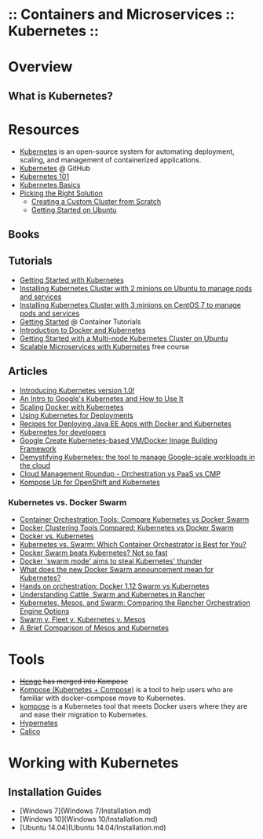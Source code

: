 :: Containers and Microservices :: Kubernetes ::
================================================

# Overview

## What is Kubernetes?

# Resources

- [Kubernetes](http://kubernetes.io/) is an open-source system for automating deployment, scaling, and management of containerized applications.
- [Kubernetes](https://github.com/kubernetes/kubernetes) @ GitHub
- [Kubernetes 101](http://kubernetes.io/docs/user-guide/walkthrough/)
- [Kubernetes Basics](http://kubernetes.io/docs/tutorials/kubernetes-basics/)
- [Picking the Right Solution](http://kubernetes.io/docs/getting-started-guides/)
    - [Creating a Custom Cluster from Scratch](http://kubernetes.io/docs/getting-started-guides/scratch/)
    - [Getting Started on Ubuntu](http://kubernetes.io/docs/getting-started-guides/ubuntu/)

## Books

## Tutorials

- [Getting Started with Kubernetes](https://blog.codeship.com/getting-started-with-kubernetes/)
- [Installing Kubernetes Cluster with 2 minions on Ubuntu to manage pods and services](https://railskey.wordpress.com/2016/05/28/installing-kubernetes-cluster-with-2-minions-on-ubuntu-to-manage-pods-and-services/)
- [Installing Kubernetes Cluster with 3 minions on CentOS 7 to manage pods and services](http://severalnines.com/blog/installing-kubernetes-cluster-minions-centos7-manage-pods-services)
- [Getting Started](http://containertutorials.com/get_started_kubernetes/index.html) @ Container Tutorials
- [Introduction to Docker and Kubernetes](https://code.tutsplus.com/articles/introduction-to-docker-and-kubernetes--cms-25406)
- [Getting Started with a Multi-node Kubernetes Cluster on Ubuntu](https://devops.profitbricks.com/tutorials/getting-started-with-a-multi-node-kubernetes-cluster-on-ubuntu/)
- [Scalable Microservices with Kubernetes](https://www.udacity.com/course/scalable-microservices-with-kubernetes--ud615) free course

## Articles

- [Introducing Kubernetes version 1.0!](https://insights.ubuntu.com/2015/07/21/introducing-kubernetes-version-1-0/)
- [An Intro to Google's Kubernetes and How to Use It](https://www.ctl.io/developers/blog/post/what-is-kubernetes-and-how-to-use-it/)
- [Scaling Docker with Kubernetes](https://www.infoq.com/articles/scaling-docker-with-kubernetes)
- [Using Kubernetes for Deployments](https://blog.codeship.com/using-kubernetes-for-deployments/)
- [Recipes for Deploying Java EE Apps with Docker and Kubernetes](https://www.infoq.com/news/2015/03/gupta-javaee-docker-kubernetes)
- [Kubernetes for developers](https://blog.fabric8.io/kubernetes-for-developers-2a9c7202fcd3#.suyx13vfd)
- [Google Create Kubernetes-based VM/Docker Image Building Framework](https://www.infoq.com/news/2015/06/gce-image-builder)
- [Demystifying Kubernetes: the tool to manage Google-scale workloads in the cloud](http://www.computerweekly.com/feature/Demystifying-Kubernetes-the-tool-to-manage-Google-scale-workloads-in-the-cloud)
- [Cloud Management Roundup - Orchestration vs PaaS vs CMP](http://natishalom.typepad.com/nati_shaloms_blog/2016/08/cloud-management-roundup-orchestration-vs-paas-vs-cmp.html)
- [Kompose Up for OpenShift and Kubernetes](http://dustymabe.com/2016/12/01/kompose-up-for-openshift-and-kubernetes/)

### Kubernetes vs. Docker Swarm

- [Container Orchestration Tools: Compare Kubernetes vs Docker Swarm](https://platform9.com/blog/compare-kubernetes-vs-docker-swarm/)
- [Docker Clustering Tools Compared: Kubernetes vs Docker Swarm](https://technologyconversations.com/2015/11/04/docker-clustering-tools-compared-kubernetes-vs-docker-swarm/)
- [Docker vs. Kubernetes](http://www.zymr.com/docker-vs-kubernetes/)
- [Kubernetes vs. Swarm: Which Container Orchestrator is Best for You?](http://containerjournal.com/2016/04/07/kubernetes-vs-swarm-container-orchestrator-best/)
- [Docker Swarm beats Kubernetes? Not so fast](http://www.infoworld.com/article/3042573/application-virtualization/docker-swarm-beats-kubernetes-not-so-fast.html)
- [Docker 'swarm mode' aims to steal Kubernetes' thunder](http://www.infoworld.com/article/3086064/application-virtualization/docker-swarm-mode-is-out-to-steal-kubernetes-thunder.html)
- [What does the new Docker Swarm announcement mean for Kubernetes?](http://preilly.me/2016/07/17/what-does-the-new-docker-swarm-announement-mean-for-kubernetes/)
- [Hands on orchestration: Docker 1.12 Swarm vs Kubernetes](https://torusware.com/blog/2016/09/hands-on-orchestration-docker-1-12-swarm-vs-kubernetes/)
- [Understanding Cattle, Swarm and Kubernetes in Rancher](http://rancher.com/cattle-swarm-kubernetes-side-side/)
- [Kubernetes, Mesos, and Swarm: Comparing the Rancher Orchestration Engine Options](http://rancher.com/comparing-rancher-orchestration-engine-options/)
- [Swarm v. Fleet v. Kubernetes v. Mesos](https://www.oreilly.com/ideas/swarm-v-fleet-v-kubernetes-v-mesos)
- [A Brief Comparison of Mesos and Kubernetes](http://thenewstack.io/a-brief-comparison-of-mesos-and-kubernetes/)

# Tools

- ~~[Henge](https://github.com/redhat-developer/henge) has merged into Kompose~~
- [Kompose (Kubernetes + Compose)](https://github.com/kubernetes-incubator/kompose/) is a tool to help users who are familiar with docker-compose move to Kubernetes.
- [kompose](http://www.skippbox.com/kompose/) is a Kubernetes tool that meets Docker users where they are and ease their migration to Kubernetes.
- [Hypernetes](https://github.com/hyperhq/hypernetes)
- [Calico](https://www.projectcalico.org/)

# Working with Kubernetes

## Installation Guides

- [Windows 7](Windows 7/Installation.md)
- [Windows 10](Windows 10/Installation.md)
- [Ubuntu 14.04](Ubuntu 14.04/Installation.md)

